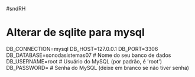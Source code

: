 #sndRH
# Alterar de sqlite para mysql
DB_CONNECTION=mysql
DB_HOST=127.0.0.1
DB_PORT=3306
DB_DATABASE=sonodasistemas07  # Nome do seu banco de dados
DB_USERNAME=root              # Usuário do MySQL (por padrão, é 'root')
DB_PASSWORD=                  # Senha do MySQL (deixe em branco se não tiver senha)